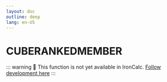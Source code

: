 ```yaml
---
layout: doc
outline: deep
lang: en-US
---
```


# CUBERANKEDMEMBER

::: warning
🚧 This function is not yet available in IronCalc.
[Follow development here](https://github.com/ironcalc/IronCalc/labels/Functions)
:::